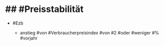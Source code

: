 # ## #Preisstabilität 

 - #Ezb 

	 - anstieg #von #Verbraucherpreisindex #von #2 #oder #weniger #% #vorjahr 
